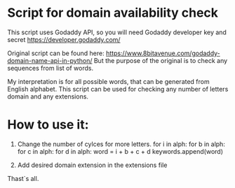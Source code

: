 # Script for domain availability check

This script uses Godaddy API, so you will need 
Godaddy developer key and secret
https://developer.godaddy.com/

Original script can be found here:
https://www.8bitavenue.com/godaddy-domain-name-api-in-python/
But the purpose of the original is to check any sequences from list of words.

My interpretation is for all possible words, that can be generated from English alphabet.
This script can be used for checking any number of letters domain and any extensions.

# How to use it:
1. Change the number of cylces for more letters.
for i in alph:
    for b in alph:
        for c in alph:
            for d in alph:
                    word = i + b + c + d
                    keywords.append(word)

2. Add desired domain extension in the extensions file

Thast`s all.
